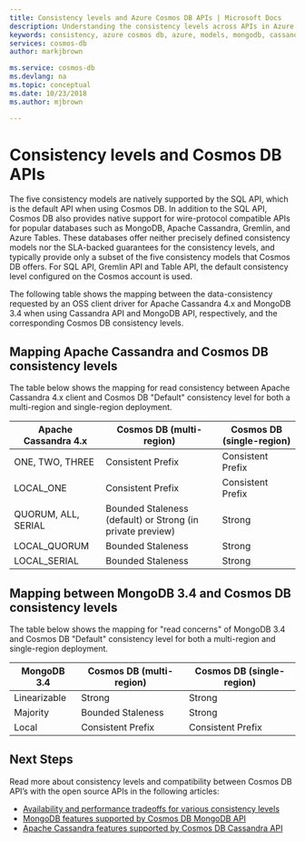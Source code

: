```yaml
---
title: Consistency levels and Azure Cosmos DB APIs | Microsoft Docs
description: Understanding the consistency levels across APIs in Azure Cosmos DB.
keywords: consistency, azure cosmos db, azure, models, mongodb, cassandra, graph, table, Microsoft azure
services: cosmos-db
author: markjbrown

ms.service: cosmos-db
ms.devlang: na
ms.topic: conceptual
ms.date: 10/23/2018
ms.author: mjbrown

---
```


# Consistency levels and Cosmos DB APIs

The five consistency models are natively supported by the SQL API, which is the default API when using Cosmos DB. In addition to the SQL API, Cosmos DB also provides native support for wire-protocol compatible APIs for popular databases such as MongoDB, Apache Cassandra, Gremlin, and Azure Tables. These databases offer neither precisely defined consistency models nor the SLA-backed guarantees for the consistency levels, and typically provide only a subset of the five consistency models that Cosmos DB offers. For SQL API, Gremlin API and Table API, the default consistency level configured on the Cosmos account is used.

The following table shows the mapping between the data-consistency requested by an OSS client driver for Apache Cassandra 4.x and MongoDB 3.4 when using Cassandra API and MongoDB API, respectively, and the corresponding Cosmos DB consistency levels.

## <a id="cassandra-mapping"></a>Mapping Apache Cassandra and Cosmos DB consistency levels

The table below shows the mapping for read consistency between Apache Cassandra 4.x client and Cosmos DB "Default" consistency level for both a multi-region and single-region deployment.

| **Apache Cassandra 4.x** | **Cosmos DB (multi-region)** | **Cosmos DB (single-region)** |
| - | - | - |
| ONE, TWO, THREE | Consistent Prefix | Consistent Prefix |
| LOCAL_ONE | Consistent Prefix | Consistent Prefix |
| QUORUM, ALL, SERIAL | Bounded Staleness (default) or Strong (in private preview) | Strong |
| LOCAL_QUORUM | Bounded Staleness | Strong |
| LOCAL_SERIAL | Bounded Staleness | Strong |

## <a id="mongo-mapping"></a>Mapping between MongoDB 3.4 and Cosmos DB consistency levels

The table below shows the mapping for "read concerns" of MongoDB 3.4 and Cosmos DB "Default" consistency level for both a multi-region and single-region deployment.

| **MongoDB 3.4** | **Cosmos DB (multi-region)** | **Cosmos DB (single-region)** |
| - | - | - |
| Linearizable | Strong | Strong |
| Majority | Bounded Staleness | Strong |
| Local | Consistent Prefix | Consistent Prefix |

## Next Steps

Read more about consistency levels and compatibility between Cosmos DB API’s with the open source APIs in the following articles:

* [Availability and performance tradeoffs for various consistency levels](consistency-levels-tradeoffs.md)
* [MongoDB features supported by Cosmos DB MongoDB API](mongodb-feature-support.md)
* [Apache Cassandra features supported by Cosmos DB Cassandra API](cassandra-support.md)